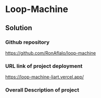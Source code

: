 # Loop-Machine 
## Solution
### Github repository
https://github.com/RonAflalo/loop-machine

### URL link of project deployment
https://loop-machine-liart.vercel.app/

### Overall Description of project
